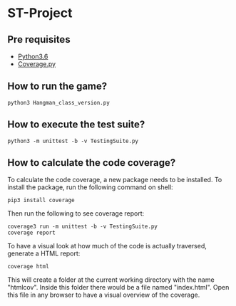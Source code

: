# ST-Project
## Pre requisites

- [Python3.6](https://www.python.org/download/releases/3.0/)
- [Coverage.py](https://coverage.readthedocs.io/en/v4.5.x/)

## How to run the game?
```
python3 Hangman_class_version.py
```
## How to execute the test suite?
```
python3 -m unittest -b -v TestingSuite.py
```
## How to calculate the code coverage?
To calculate the code coverage, a new package needs to be installed. To install the package, run the following command on shell:
```
pip3 install coverage
```
Then run the following to see coverage report:
```
coverage3 run -m unittest -b -v TestingSuite.py
coverage report
```
To have a visual look at how much of the code is actually traversed, generate a HTML report:
```
coverage html
```
This will create a folder at the current working directory with the name "htmlcov". Inside this folder there would be a file named "index.html". Open this file in any browser to have a visual overview of the coverage.
